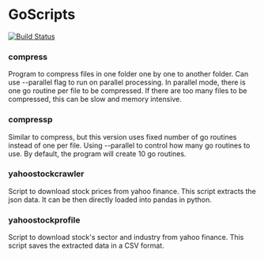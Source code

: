 # GoScripts

[![Build Status](https://travis-ci.org/mcai4gl2/goscripts.svg?branch=master)](https://travis-ci.org/mcai4gl2/goscripts)

### compress

Program to compress files in one folder one by one to another folder. Can use --parallel flag to run on parallel processing. In parallel mode, there is one go routine per file to be compressed. If there are too many files to be compressed, this can be slow and memory intensive.

### compressp

Similar to compress, but this version uses fixed number of go routines instead of one per file. Using --parallel to control how many go routines to use. By default, the program will create 10 go routines.

### yahoostockcrawler

Script to download stock prices from yahoo finance. This script extracts the json data. It can be then directly loaded into pandas in python.

### yahoostockprofile

Script to download stock's sector and industry from yahoo finance. This script saves the extracted  data in a CSV format.
